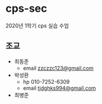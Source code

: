 # cps-sec
2020년 1학기 cps 실습 수업

## 조교

  - 최동준
    - email zzczzc123@gmail.com
  - 박성환
    - hp 010-7252-6309
    - email tjdghks994@gmail.com
  - 최병준
